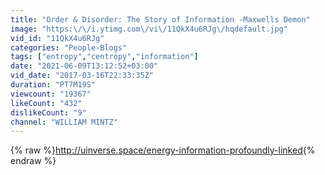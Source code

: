 ```yaml
---
title: "Order & Disorder: The Story of Information -Maxwells Demon"
image: "https:\/\/i.ytimg.com\/vi\/11QkX4u6RJg\/hqdefault.jpg"
vid_id: "11QkX4u6RJg"
categories: "People-Blogs"
tags: ["entropy","centropy","information"]
date: "2021-06-09T13:12:52+03:00"
vid_date: "2017-03-16T22:33:35Z"
duration: "PT7M19S"
viewcount: "19367"
likeCount: "432"
dislikeCount: "9"
channel: "WILLIAM MINTZ"
---
```

{% raw %}<a rel="nofollow" target="blank" href="http://uinverse.space/energy-information-profoundly-linked">http://uinverse.space/energy-information-profoundly-linked</a>{% endraw %}
